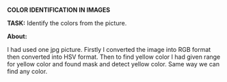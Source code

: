 **COLOR IDENTIFICATION IN IMAGES**


**TASK:** Identify the colors from the picture.

**About:**

I had used one jpg picture. Firstly I converted the image into RGB format then converted into HSV format. Then to find yellow color I had given range for yellow color and found mask and detect yellow color. Same way we can find any color.
